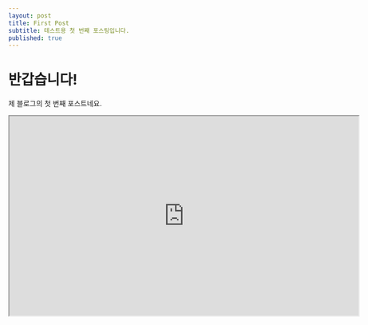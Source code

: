 ```yaml
---
layout: post
title: First Post
subtitle: 테스트용 첫 번째 포스팅입니다.
published: true
---
```


# 반갑습니다!

제 블로그의 첫 번째 포스트네요.
<iframe src="https://ghchart.rshah.org/219138/kimyangmin" width="700" height="400"></iframe>
